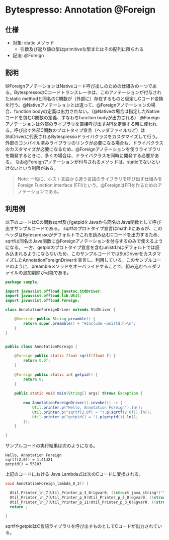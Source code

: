 
Bytespresso: Annotation @Foreign
==

仕様
--
- 対象: static メソッド
	- 引数及び返り値の型はprimitiveな型またはその配列に限られる
- 記法: @Foreign

説明
--

@ForeignアノテーションはNativeコード呼び出しのための仕組みの一つである。BytespressoのCコードトランスレータは、このアノテーションが付与されたstatic methodと同名のC関数が（外部に）存在するものと仮定しCコード変換を行う。@Nativeアノテーションとは違って、@Foreignアノテーションの場合、function bodyの定義は出力されない。（@Nativeの場合は指定したNativeコードを包むC関数の定義、すなわちfunction bodyが出力される）
@Foreignアノテーションは外部のライブラリを直接呼び出すAPIを定義する時に使われる。呼び出す外部C関数のプロトタイプ宣言（ヘッダファイルなど）はStdDriverに代表されるBytespressoドライバクラスをカスタマイズして行う。外部のコンパイル済みライブラリのリンクが必要になる場合も、ドライバクラスのカスタマイズが必要になるため、@Foreignアノテーションを使うライブラリを開発するときに、多くの場合は、ドライバクラスを同時に開発する必要がある。
なお@Foreignアノテーションが付与されるメソッドは、staticでないといけないという制限がある。
> Note: 一般に、ホスト言語から違う言語のライブラリを呼び出す仕組みをForeign Function Interface (FFI)という。@ForeignはFFIを作るためのアノテーションである。


利用例
--

以下のコードはCの関数sqrtf及びgetpidをJavaから同名のJava関数として呼び出すサンプルコードである。
sqrtfのプロトタイプ宣言はmath.hにあるが、このヘッダはBytespressoがデフォルトでこれを読み込むCコードを出力するため、sqrtfは同名のJava関数に@Foreignアノテーションを付与するのみで使えるようになる。
一方、getpidのプロトタイプ宣言を含むunistd.hはデフォルトでは読み込まれるようにならないため、このサンプルコードではStdDriverをカスタマイズしたAnnotationForeignDriverを宣言し、利用している。このサンプルコードのように、preambleメソッドをオーバライドすることで、組み込むヘッダファイルの追加削除が可能である。

```Java
package sample;

import javassist.offload.javatoc.StdDriver;
import javassist.offload.lib.Util;
import javassist.offload.Foreign;

class AnnotationForeignDriver extends StdDriver {

	@Override public String preamble() {
        return super.preamble() + "#include <unistd.h>\n";
    }
}


public class AnnotationForeign {
	
	@Foreign public static float sqrtf(float f) {
		return 0.0f;
	}
	
	@Foreign public static int getpid() {
		return 0;
	}
	
    public static void main(String[] args) throws Exception {
    	
    	new AnnotationForeignDriver().invoke(() -> {
    		Util.printer.p("Hello, Annotation Foreign").ln();
    		Util.printer.p("sqrtf(2.0f) = ").p(sqrtf(2.0f)).ln();
    		Util.printer.p("getpid() = ").p(getpid()).ln();
    	});    	
    }

}
```

サンプルコードの実行結果は次のようになる。

```
Hello, Annotation Foreign
sqrtf(2.0f) = 1.41421
getpid() = 55103
```


上記のコードにおける Java Lambda式は次のCコードに変換される。

```C
void AnnotationForeign_lambda_0_2() {

  Util_Printer_ln_7(Util_Printer_p_3_0(&gvar0, ((struct java_string*)"\2\0\0\0\31\0\0\0" "Hello, Annotation Foreign")));
  Util_Printer_ln_7(Util_Printer_p_9(Util_Printer_p_3_0(&gvar0, ((struct java_string*)"\2\0\0\0\16\0\0\0" "sqrtf(2.0f) = ")), sqrtf(2.0f)));
  Util_Printer_ln_7(Util_Printer_p_11(Util_Printer_p_3_0(&gvar0, ((struct java_string*)"\2\0\0\0\13\0\0\0" "getpid() = ")), getpid()));
  return ;

}
```

sqrtfやgetpidはC言語ライブラリを呼び出すものとしてCコードが出力されている。